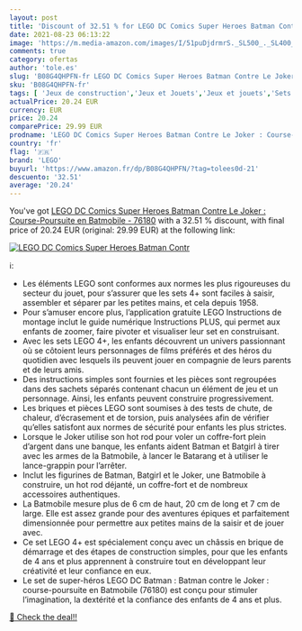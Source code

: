 ```yaml
---
layout: post
title: 'Discount of 32.51 % for LEGO DC Comics Super Heroes Batman Contr'
date: 2021-08-23 06:13:22
image: 'https://m.media-amazon.com/images/I/51puDjdrmrS._SL500_._SL400_.jpg'
comments: true
category: ofertas
author: 'tole.es'
slug: 'B08G4QHPFN-fr LEGO DC Comics Super Heroes Batman Contre Le Joker :...'
sku: 'B08G4QHPFN-fr'
tags: [ 'Jeux de construction','Jeux et Jouets','Jeux et jouets','Sets de jeux de construction','lego', ]
actualPrice: 20.24 EUR
currency: EUR
price: 20.24
comparePrice: 29.99 EUR
prodname: 'LEGO DC Comics Super Heroes Batman Contre Le Joker : Course-Poursuite en Batmobile - 76180'
country: 'fr'
flag: '🇫🇷'
brand: 'LEGO'
buyurl: 'https://www.amazon.fr/dp/B08G4QHPFN/?tag=tolees0d-21'
descuento: '32.51'
average: '20.24'
---
```


You've got [LEGO DC Comics Super Heroes Batman Contre Le Joker : Course-Poursuite en Batmobile - 76180](https://www.amazon.fr/dp/B08G4QHPFN/?tag=tolees0d-21) with a  32.51 % discount, with final price of 20.24 EUR (original: 29.99 EUR) at the following link:

[![LEGO DC Comics Super Heroes Batman Contr](https://m.media-amazon.com/images/I/51puDjdrmrS._SL500_._SL400_.jpg)](https://www.amazon.fr/dp/B08G4QHPFN/?tag=tolees0d-21)

ℹ️:

- Les éléments LEGO sont conformes aux normes les plus rigoureuses du secteur du jouet, pour s’assurer que les sets 4+ sont faciles à saisir, assembler et séparer par les petites mains, et cela depuis 1958.
- Pour s’amuser encore plus, l’application gratuite LEGO Instructions de montage inclut le guide numérique Instructions PLUS, qui permet aux enfants de zoomer, faire pivoter et visualiser leur set en construisant.
- Avec les sets LEGO 4+, les enfants découvrent un univers passionnant où se côtoient leurs personnages de films préférés et des héros du quotidien avec lesquels ils peuvent jouer en compagnie de leurs parents et de leurs amis.
- Des instructions simples sont fournies et les pièces sont regroupées dans des sachets séparés contenant chacun un élément de jeu et un personnage. Ainsi, les enfants peuvent construire progressivement.
- Les briques et pièces LEGO sont soumises à des tests de chute, de chaleur, d’écrasement et de torsion, puis analysées afin de vérifier qu’elles satisfont aux normes de sécurité pour enfants les plus strictes.
- Lorsque le Joker utilise son hot rod pour voler un coffre-fort plein d’argent dans une banque, les enfants aident Batman et Batgirl à tirer avec les armes de la Batmobile, à lancer le Batarang et à utiliser le lance-grappin pour l’arrêter.
- Inclut les figurines de Batman, Batgirl et le Joker, une Batmobile à construire, un hot rod déjanté, un coffre-fort et de nombreux accessoires authentiques.
- La Batmobile mesure plus de 6 cm de haut, 20 cm de long et 7 cm de large. Elle est assez grande pour des aventures épiques et parfaitement dimensionnée pour permettre aux petites mains de la saisir et de jouer avec.
- Ce set LEGO 4+ est spécialement conçu avec un châssis en brique de démarrage et des étapes de construction simples, pour que les enfants de 4 ans et plus apprennent à construire tout en développant leur créativité et leur confiance en eux.
- Le set de super-héros LEGO DC Batman : Batman contre le Joker : course-poursuite en Batmobile (76180) est conçu pour stimuler l’imagination, la dextérité et la confiance des enfants de 4 ans et plus.

[🛒 Check the deal!!](https://www.amazon.fr/dp/B08G4QHPFN/?tag=tolees0d-21)
